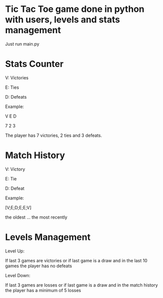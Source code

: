 # Tic Tac Toe game done in python with users, levels and stats management 


Just run main.py


# Stats Counter

V: Victories

E: Ties

D: Defeats

Example:

V E D

7 2 3

The player has 7 victories, 2 ties and 3 defeats.


# Match History

V: Victory

E: Tie

D: Defeat

Example:

[V;E;D;E;E;V]

the oldest ... the most recently


# Levels Management

Level Up:

If last 3 games are victories or if last game is a draw and in the last 10 games the player has no defeats

Level Down:

If last 3 games are losses or if last game is a draw and in the match history the player has a minimum of 5 losses
